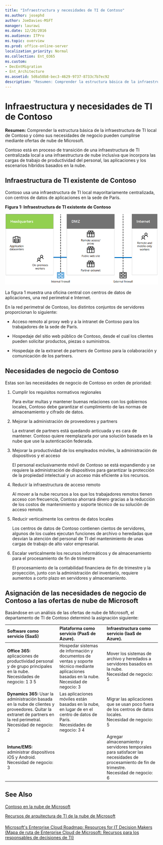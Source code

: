 ```yaml
---
title: "Infraestructura y necesidades de TI de Contoso"
ms.author: josephd
author: JoeDavies-MSFT
manager: laurawi
ms.date: 12/20/2016
ms.audience: ITPro
ms.topic: overview
ms.prod: office-online-server
localization_priority: Normal
ms.collection: Ent_O365
ms.custom:
- DecEntMigration
- Ent_Architecture
ms.assetid: 5d6a58b8-bec3-4629-9737-8733c7b7ec92
description: "Resumen: Comprender la estructura básica de la infraestructura de TI local de Contoso y cómo sus necesidades de negocio pueden cumplirse mediante ofertas de nube de Microsoft."
---
```


# Infraestructura y necesidades de TI de Contoso

 **Resumen:** Comprender la estructura básica de la infraestructura de TI local de Contoso y cómo sus necesidades de negocio pueden cumplirse mediante ofertas de nube de Microsoft.
  
Contoso está en proceso de transición de una infraestructura de TI centralizada local a una infraestructura de nube inclusiva que incorpora las cargas de trabajo de productividad del personal, las aplicaciones y los escenarios híbridos basados en la nube.
  
## Infraestructura de TI existente de Contoso

Contoso usa una infraestructura de TI local mayoritariamente centralizada, con centros de datos de aplicaciones en la sede de París.
  
**Figura 1: Infraestructura de TI existente de Contoso**

![Infraestructura de TI existente de Contoso](images/25069364-faeb-4c82-88c4-ef578c6b4e93.png)
  
La figura 1 muestra una oficina central con centros de datos de aplicaciones, una red perimetral e Internet.
  
En la red perimetral de Contoso, los distintos conjuntos de servidores proporcionan lo siguiente:
  
- Acceso remoto al proxy web y a la intranet de Contoso para los trabajadores de la sede de París.
    
- Hospedaje del sitio web público de Contoso, desde el cual los clientes pueden solicitar productos, piezas o suministros.
    
- Hospedaje de la extranet de partners de Contoso para la colaboración y comunicación de los partners.
    
## Necesidades de negocio de Contoso

Estas son las necesidades de negocio de Contoso en orden de prioridad:
  
1. Cumplir los requisitos normativos regionales
    
    Para evitar multas y mantener buenas relaciones con los gobiernos locales, Contoso debe garantizar el cumplimiento de las normas de almacenamiento y cifrado de datos.
    
2. Mejorar la administración de proveedores y partners
    
    La extranet de partners está quedando anticuada y es cara de mantener. Contoso quiere reemplazarla por una solución basada en la nube que use la autenticación federada.
    
3. Mejorar la productividad de los empleados móviles, la administración de dispositivos y el acceso
    
    El personal exclusivamente móvil de Contoso se está expandiendo y se requiere la administración de dispositivos para garantizar la protección de la propiedad intelectual y un acceso más eficiente a los recursos.
    
4. Reducir la infraestructura de acceso remoto
    
    Al mover a la nube recursos a los que los trabajadores remotos tienen acceso con frecuencia, Contoso ahorrará dinero gracias a la reducción de los costos de mantenimiento y soporte técnico de su solución de acceso remoto.
    
5. Reducir verticalmente los centros de datos locales
    
    Los centros de datos de Contoso contienen cientos de servidores, algunos de los cuales ejecutan funciones de archivo o heredadas que desvían la atención del personal de TI del mantenimiento de unas cargas de trabajo de alto valor empresarial.
    
6. Escalar verticalmente los recursos informáticos y de almacenamiento para el procesamiento de fin de trimestre
    
    El procesamiento de la contabilidad financiera de fin de trimestre y la proyección, junto con la administración del inventario, requiere aumentos a corto plazo en servidores y almacenamiento.
    
## Asignación de las necesidades de negocio de Contoso a las ofertas de nube de Microsoft

Basándose en un análisis de las ofertas de nube de Microsoft, el departamento de TI de Contoso determinó la asignación siguiente:
  
|**Software como servicio (SaaS)**|**Plataforma como servicio (PaaS de Azure).**|**Infraestructura como servicio (IaaS de Azure).**|
|:-----|:-----|:-----|
|**Office 365:** aplicaciones de productividad personal y de grupo principales en la nube. <br/> Necesidades de negocio: 1 3 5  <br/> |Hospedar sistemas de información y documentos de ventas y soporte técnico mediante aplicaciones basadas en la nube.  <br/> Necesidad de negocio: 3  <br/> |Mover los sistemas de archivo y heredados a servidores basados en la nube.  <br/> Necesidad de negocio: 5  <br/> |
|**Dynamics 365:** Usar la administración basada en la nube de clientes y proveedores. Quitar la extranet de partners en la red perimetral. <br/> Necesidad de negocio: 2  <br/> |Las aplicaciones móviles están basadas en la nube, en lugar de en el centro de datos de París.  <br/> Necesidades de negocio: 3 4  <br/> |Migrar las aplicaciones que se usan poco fuera de los centros de datos locales.  <br/> Necesidad de negocio: 5  <br/> |
|**Intune/EMS:** administrar dispositivos iOS y Android. <br/> Necesidad de negocio: 3  <br/> ||Agregar almacenamiento y servidores temporales para satisfacer las necesidades de procesamiento de fin de trimestre.  <br/> Necesidad de negocio: 6  <br/> |
   
## See Also

#### 

[Contoso en la nube de Microsoft](contoso-in-the-microsoft-cloud.md)
  
[Recursos de arquitectura de TI de la nube de Microsoft](microsoft-cloud-it-architecture-resources.md)
#### 

[Microsoft's Enterprise Cloud Roadmap: Resources for IT Decision Makers (Mapa de ruta de Enterprise Cloud de Microsoft: Recursos para los responsables de decisiones de TI)](https://sway.com/FJ2xsyWtkJc2taRD)

